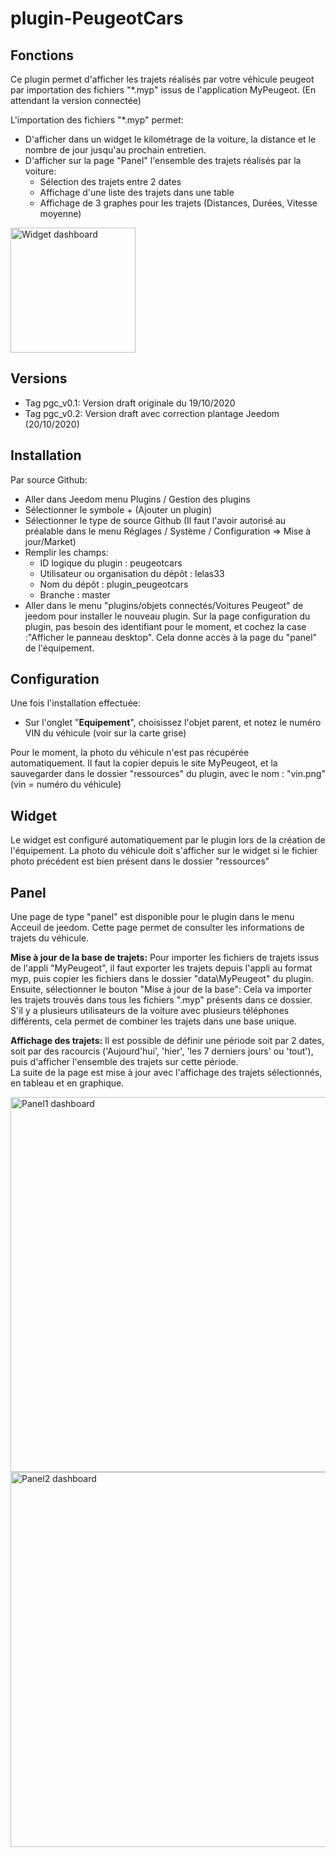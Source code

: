# plugin-PeugeotCars

## Fonctions

Ce plugin permet d'afficher les trajets réalisés par votre véhicule peugeot par importation des fichiers "*.myp" issus de l'application MyPeugeot.
(En attendant la version connectée)

L'importation des fichiers "*.myp" permet:
* D'afficher dans un widget le kilométrage de la voiture, la distance et le nombre de jour jusqu'au prochain entretien.
* D'afficher sur la page "Panel" l'ensemble des trajets réalisés par la voiture:
  * Sélection des trajets entre 2 dates
  * Affichage d'une liste des trajets dans une table
  * Affichage de 3 graphes pour les trajets (Distances, Durées, Vitesse moyenne)

<p align="left">
  <img src="../master/doc/images/widget.png" width="200" title="Widget dashboard">
</p>

## Versions
* Tag pgc_v0.1: Version draft originale du 19/10/2020
* Tag pgc_v0.2: Version draft avec correction plantage Jeedom (20/10/2020)

## Installation
Par source Github:
* Aller dans Jeedom menu Plugins / Gestion des plugins
* Sélectionner le symbole + (Ajouter un plugin)
* Sélectionner le type de source Github (Il faut l'avoir autorisé au préalable dans le menu Réglages / Système / Configuration => Mise à jour/Market)
* Remplir les champs:
  * ID logique du plugin : peugeotcars
  * Utilisateur ou organisation du dépôt : lelas33
  * Nom du dépôt : plugin_peugeotcars
  * Branche : master
* Aller dans le menu "plugins/objets connectés/Voitures Peugeot" de jeedom pour installer le nouveau plugin.
Sur la page configuration du plugin, pas besoin des identifiant pour le moment, et cochez la case :"Afficher le panneau desktop". Cela donne accès à la page du "panel" de l'équipement.

## Configuration
Une fois l'installation effectuée:
* Sur l'onglet "**Equipement**", choisissez l'objet parent, et notez le numéro VIN du véhicule (voir sur la carte grise)

Pour le moment, la photo du véhicule n'est pas récupérée automatiquement.
Il faut la copier depuis le site MyPeugeot, et la sauvegarder dans le dossier "ressources" du plugin, avec le nom : "vin.png" (vin = numéro du véhicule)

## Widget
Le widget est configuré automatiquement par le plugin lors de la création de l'équipement.
La photo du véhicule doit s'afficher sur le widget si le fichier photo précédent est bien présent dans le dossier "ressources"

## Panel
Une page de type "panel" est disponible pour le plugin dans le menu Acceuil de jeedom.
Cette page permet de consulter les informations de trajets du véhicule.

**Mise à jour de la base de trajets:**
Pour importer les fichiers de trajets issus de l'appli "MyPeugeot", il faut exporter les trajets depuis l'appli au format myp, puis copier les fichiers dans le dossier "data\MyPeugeot" du plugin.
Ensuite, sélectionner le bouton "Mise à jour de la base": Cela va importer les trajets trouvés dans tous les fichiers ".myp" présents dans ce dossier.
S'il y a plusieurs utilisateurs de la voiture avec plusieurs téléphones différents, cela permet de combiner les trajets dans une base unique.

**Affichage des trajets:**
Il est possible de définir une période soit par 2 dates, soit par des racourcis ('Aujourd'hui', 'hier', 'les 7 derniers jours' ou 'tout'), puis d'afficher l'ensemble des trajets sur cette période. <br>
La suite de la page est mise à jour avec l'affichage des trajets sélectionnés, en tableau et en graphique.

<p align="left">
  <img src="../master/doc/images/panel1.png" width="600" title="Panel1 dashboard">
  <img src="../master/doc/images/panel2.png" width="600" title="Panel2 dashboard">
</p>
